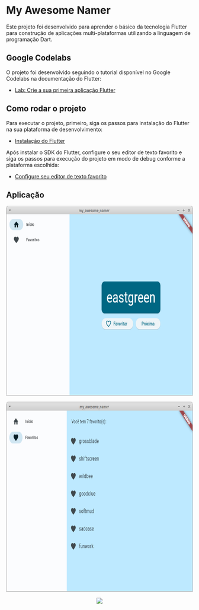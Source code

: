 # My Awesome Namer

Este projeto foi desenvolvido para aprender o básico da tecnologia Flutter para construção de aplicações multi-plataformas utilizando a linguagem de programação Dart.

## Google Codelabs

O projeto foi desenvolvido seguindo o tutorial disponível no Google Codelabs na documentação do Flutter:

- [Lab: Crie a sua primeira aplicação Flutter](https://docs.flutter.dev/get-started/codelab)

## Como rodar o projeto

Para executar o projeto, primeiro, siga os passos para instalação do Flutter na sua plataforma de desenvolvimento:

- [Instalação do Flutter](https://docs.flutter.dev/get-started/install)

Após instalar o SDK do Flutter, configure o seu editor de texto favorito e siga os passos para execução do projeto em modo de debug conforme a plataforma escolhida:

- [Configure seu editor de texto favorito](https://docs.flutter.dev/get-started/editor)

## Aplicação

<p align="center">
    <img src="/docs/homescreen.png" height="512">
</p>

<p align="center">
    <img src="/docs/favorites.png" height="512">
</p>

<p align="center">
    <img src="/docs/usage.gif" height="512">
</p>

